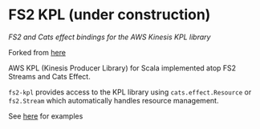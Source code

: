 # FS2 KPL (under construction)

_FS2 and Cats effect bindings for the AWS Kinesis KPL library_

Forked from [here](https://github.com/StreetContxt/kpl-scala)

AWS KPL (Kinesis Producer Library) for Scala implemented atop FS2 Streams and Cats Effect. 

`fs2-kpl` provides access to the KPL library using `cats.effect.Resource` or `fs2.Stream` which 
automatically handles resource management. 

See [here]() for examples